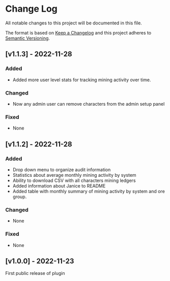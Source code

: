 # Change Log

All notable changes to this project will be documented in this file.

The format is based on [Keep a Changelog](http://keepachangelog.com/)
and this project adheres to [Semantic Versioning](http://semver.org/).

## [v1.1.3] - 2022-11-28

### Added

- Added more user level stats for tracking mining activity over time.

### Changed

- Now any admin user can remove characters from the admin setup panel

### Fixed

- None


## [v1.1.2] - 2022-11-28

### Added

- Drop down menu to organize audit information
- Statistics about average monthly mining activity by system
- Ability to download CSV with all characters mining ledgers
- Added information about Janice to README
- Added table with monthly summary of mining activity by system and ore group.

### Changed

- None

### Fixed

- None

## [v1.0.0] - 2022-11-23

First public release of plugin
